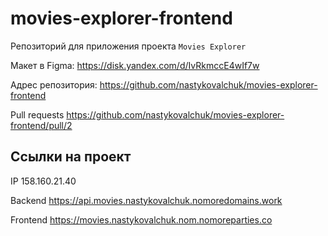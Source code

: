 # movies-explorer-frontend
Репозиторий для приложения проекта `Movies Explorer`

Макет в Figma: https://disk.yandex.com/d/IvRkmccE4wIf7w

Адрес репозитория: https://github.com/nastykovalchuk/movies-explorer-frontend

Pull requests https://github.com/nastykovalchuk/movies-explorer-frontend/pull/2

## Ссылки на проект

IP 158.160.21.40

Backend     https://api.movies.nastykovalchuk.nomoredomains.work

Frontend    https://movies.nastykovalchuk.nom.nomoreparties.co
